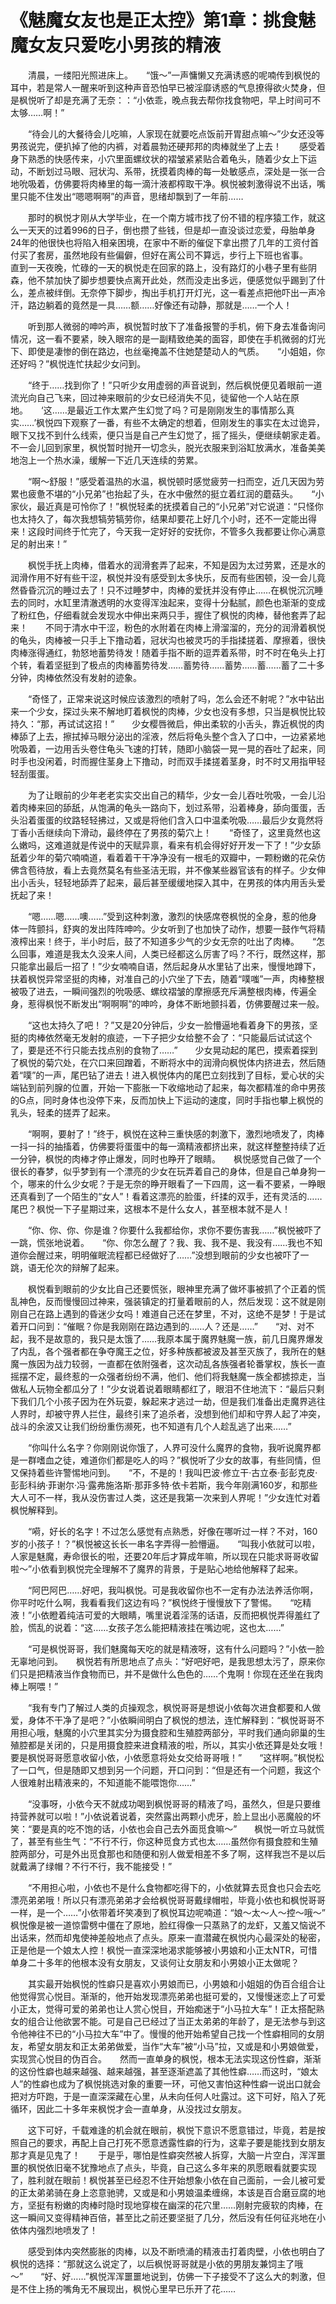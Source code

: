 # 《魅魔女友也是正太控》第1章：挑食魅魔女友只爱吃小男孩的精液

　　清晨，一缕阳光照进床上。　　“饿～”一声慵懒又充满诱惑的呢喃传到枫悦的耳中，若是常人一醒来听到这种声音恐怕早已被淫靡诱惑的气息撩得欲火焚身，但是枫悦听了却是充满了无奈：：“小依乖，晚点我去帮你找食物吧，早上时间可不太够……啊！”

　　“待会儿的大餐待会儿吃嘛，人家现在就要吃点饭前开胃甜点嘛～”少女还没等男孩说完，便扒掉了他的内裤，对着晨勃还硬邦邦的肉棒就坐了上去！　　感受着身下熟悉的快感传来，小穴里面螺纹状的褶皱紧紧贴合着龟头，随着少女上下运动，不断划过马眼、冠状沟、系带，抚摸着肉棒的每一处敏感点，深处是一张一合地吮吸着，仿佛要将肉棒里的每一滴汁液都榨取干净。枫悦被刺激得说不出话，嘴里只能不住发出“嗯嗯啊啊”的声音，思绪却飘到了一年前……

　　那时的枫悦才刚从大学毕业，在一个南方城市找了份不错的程序猿工作，就这么一天天的过着996的日子，倒也攒了些钱，但是却一直没谈过恋爱，母胎单身24年的他很快也将陷入相亲困境，在家中不断的催促下拿出攒了几年的工资付首付买了套房，虽然地段有些偏僻，但好在离公司不算远，步行上下班也省事。　　直到一天夜晚，忙碌的一天的枫悦走在回家的路上，没有路灯的小巷子里有些阴森，他不禁加快了脚步想要快点离开此处，然而没走出多远，便感觉似乎踢到了什么，差点被绊倒。无奈停下脚步，掏出手机打开灯光，这一看差点把他吓出一声冷汗，路边躺着的竟然是一具……额……好像还有动静，那就是……一个人！

　　听到那人微弱的呻吟声，枫悦暂时放下了准备报警的手机，俯下身去准备询问情况，这一看不要紧，映入眼帘的是一副精致绝美的面容，即使在手机微弱的灯光下、即使是凄惨的倒在路边，也丝毫掩盖不住她楚楚动人的气质。　　“小姐姐，你还好吗？”枫悦连忙扶起少女问到。

　　“终于……找到你了！”只听少女用虚弱的声音说到，然后枫悦便见着眼前一道流光向自己飞来，回过神来眼前的少女已经消失不见，徒留他一个人站在原地。　　‘这……是最近工作太累产生幻觉了吗？可是刚刚发生的事情那么真实……’枫悦四下观察了一番，有些不太确定的想着，但刚发生的事实在太过诡异，眼下又找不到什么线索，便只当是自己产生幻觉了，摇了摇头，便继续朝家走着。不一会儿回到家里，枫悦暂时抛开一切念头，脱光衣服来到浴缸放满水，准备美美地泡上一个热水澡，缓解一下近几天连续的劳累。

　　“啊～舒服！”感受着温热的水温，枫悦顿时感觉疲劳一扫而空，近几天因为劳累也疲惫不堪的“小兄弟”也抬起了头，在水中傲然的挺立着红润的蘑菇头。　　“小家伙，最近真是可怜你了！”枫悦轻柔的抚摸着自己的“小兄弟”对它说道：“只怪你也太持久了，每次我想犒劳犒劳你，结果却要花上好几个小时，还不一定能出得来！这段时间终于忙完了，今天我一定好好的安抚你，不管多久我都要让你心满意足的射出来！”

　　枫悦手抚上肉棒，借着水的润滑套弄了起来，不知是因为太过劳累，还是水的润滑作用不好有些干涩，枫悦并没有感受到太多快乐，反而有些困顿，没一会儿竟然昏昏沉沉的睡过去了！只不过睡梦中，肉棒的爱抚并没有停止……在枫悦沉沉睡去的同时，水缸里清澈透明的水变得浑浊起来，变得十分黏腻，颜色也渐渐的变成了粉红色，仔细看就会发现水中伸出来两只手，握住了枫悦的肉棒，替他套弄了起来！　　不同于清水中干涩，粉色的水附着在肉棒上滑溜溜的，充分的润滑着枫悦的龟头，肉棒被一只手上下撸动着，冠状沟也被灵巧的手指揉搓着、摩擦着，很快肉棒涨得通红，勃怒地蓄势待发！随着手指不断的逗弄着系带，时不时在龟头上打个转，看着坚挺到了极点的肉棒蓄势待发……蓄势待……蓄势……蓄……蓄了二十多分钟，肉棒依然没有发射的迹象。

　　“奇怪了，正常来说这时候应该激烈的喷射了吗，怎么会还不射呢？”水中钻出来一个少女，探过头来不解地盯着枫悦的肉棒，少女也没有多想，只当是枫悦比较持久：“那，再试试这招！”　　少女樱唇微启，伸出柔软的小舌头，靠近枫悦的肉棒舔了上去，擦拭掉马眼分泌出的淫液，然后将龟头整个含入了口中，一边紧紧地吮吸着，一边用舌头卷住龟头飞速的打转，随即小脑袋一晃一晃的吞吐了起来，同时手也没闲着，时而握住茎身上下撸动，时而双手揉搓着茎身，时不时又用指甲轻轻刮蛋蛋。

　　为了让眼前的少年老老实实交出自己的精华，少女一会儿吞吐吮吸，一会儿沿着肉棒来回的舔舐，从饱满的龟头一路向下，划过系带，沿着棒身，舔向蛋蛋，舌头沿着蛋蛋的纹路轻轻拂过，又或是将他们含入口中温柔吮吸……最后少女竟然将丁香小舌继续向下滑动，最终停在了男孩的菊穴上！　　“奇怪了，这里竟然也这么嫩吗，这难道就是传说中的天赋异禀，看来有机会得好好开发一下了！”少女舔舐着少年的菊穴喃喃道，看着着干干净净没有一根毛的双瓣中，一颗粉嫩的花朵仿佛含苞待放，看上去竟然莫名有些圣洁无瑕，并不像某些器官该有的样子。少女伸出小舌头，轻轻地舔弄了起来，最后甚至缓缓地探入其中，在男孩的体内用舌头爱抚起了来！

　　“嗯……嗯……噢……”受到这种刺激，激烈的快感席卷枫悦的全身，惹的他身体一阵颤抖，舒爽的发出阵阵呻吟。少女听到了也加快了动作，想要一鼓作气将精液榨出来！终于，半小时后，鼓了不知道多少气的少女无奈的吐出了肉棒。　　“怎么回事，难道是我太久没来人间，人类已经都这么厉害了吗？不行，既然这样，那只能拿出最后一招了！”少女喃喃自语，然后起身从水里钻了出来，慢慢地蹲下，扶着枫悦异常坚挺的肉棒，对准自己的小穴坐了下去，随着“噗嗤”一声，肉棒整根被吸了进去，一瞬间强烈的吮吸感、螺纹褶皱的摩擦感充斥满整根肉棒，传遍全身，惹得枫悦不断发出“啊啊啊”的呻吟，身体不断地颤抖着，仿佛要醒过来一般。

　　“这也太持久了吧！？”又是20分钟后，少女一脸懵逼地看着身下的男孩，坚挺的肉棒依然毫无发射的痕迹，一下子把少女给整不会了：“只能最后试试这个了，要是还不行只能去找点别的食物了……”　　少女晃动起的尾巴，摸索着探到了枫悦的菊穴处，在穴口来回蹭着，不断将水中的润滑向枫悦体内挤进去，然后随着“噗”的一声，尾巴钻了进去！进入枫悦体内的尾巴立刻找到了目标，爱心状的尖端钻到前列腺的位置，开始一下膨胀一下收缩地动了起来，每次都精准的命中男孩的G点，同时身体也没停下来，反而加快上下运动的速度，同时手指也攀上枫悦的乳头，轻柔的搓弄了起来。

　　“啊啊，要射了！”终于，枫悦在这种三重快感的刺激下，激烈地喷发了，肉棒一抖一抖的抽搐着，仿佛要将蛋蛋中的每一滴精液都挤出来，就这样整整持续了近一分钟，枫悦的肉棒才停止爆发，同时也睁开了眼睛。　　枫悦感觉自己做了一个很长的春梦，似乎梦到有一个漂亮的少女在玩弄着自己的身体，但是自己单身狗一个，哪来的什么少女呢？于是无奈的睁开眼看了一下四周，这一看不要紧，一睁眼还真看到了一个陌生的“女人”！看着这漂亮的脸蛋，纤揉的双手，还有灵活的……尾巴？枫悦一下子星期过来，这根本不是什么女人，甚至根本就不是人！

　　“你、你、你、你是谁？你要什么我都给你，求你不要伤害我……”枫悦被吓了一跳，慌张地说着。　　“你、你怎么醒了？我、我、我不是、我没有……我也不知道你会醒过来，明明催眠流程都已经做好了……”没想到眼前的少女也被吓了一跳，语无伦次的辩解了起来。

　　枫悦看到眼前的少女比自己还要慌张，眼神里充满了做坏事被抓了个正着的慌乱神色，反而慢慢回过神来，强装镇定的打量着眼前的人，然后发现：这不就是刚刚自己在路上遇到的昏迷少女吗！难道自己还在梦里，不对，这绝不是梦！于是试着开口问到：“催眠？你是我刚刚在路边遇到的……人？还是……”　　“对、对不起，我不是故意的，我只是太饿了……我原本属于魔界魅魔一族，前几日魔界爆发了内乱，各个强者都在争夺魔王之位，好多种族都被波及甚至灭族了，我所在的魅魔一族因为战力较弱，一直都在依附强者，这次动乱各族强者轮番掌权，族长一直摇摆不定，最终惹的一众强者纷纷不满，他们、他们将我魅魔一族全都掳掠走，当做私人玩物全都瓜分了！”少女说着说着眼睛都红了，眼泪不住地流下：“最后只剩下我们几个小孩子因为在外玩耍，躲起来才逃过一劫，但是我们准备出走魔界逃往人界时，却被守界人拦住，最终引来了追杀者，没想到他们却和守界人起了冲突，战斗的余波又让我们纷纷重伤濒死，也不知道有几个人趁乱逃了出来……”

　　“你叫什么名字？你刚刚说你饿了，人界可没什么魔界的食物，我听说魔界都是一群嗜血之徒，难道你们都是吃人的吗？”枫悦听了少女的故事，有些同情，但又保持着些许警惕地问到。　　“不，不是的！我叫巴波·修立干·古立泰·彭彭克皮·彭彭科纳·菲谢尔·冯·露弗施洛斯·那菲多特·依卡若斯，我今年刚满160岁，和那些大人可不一样，我从没伤害过人类，这还是我第一次来到人界呢！”少女连忙对着枫悦解释到。

　　“嗬，好长的名字！不过怎么感觉有点熟悉，好像在哪听过一样？不对，160岁的小孩子！？”枫悦被这长长一串名字弄得一脸懵逼。　　“叫我小依就可以啦，人家是魅魔，寿命很长的啦，还要20年后才算成年嘛，所以现在只能求哥哥收留啦～”小依看到枫悦完全理解不了魔界的背景，于是贴心地给他解释了起来。

　　“阿巴阿巴……好吧，我叫枫悦。可是我收留你也不一定有办法法养活你啊，你平时吃什么啊，我看看我们这边有吗？”枫悦终于慢慢放下了警惕。　　“吃精液！”小依瞪着纯洁可爱的大眼睛，嘴里说着淫荡的话语，反而把枫悦弄得羞红了脸，慌乱的说着：“这……女孩子怎么能把精液挂在嘴边呢，这也太……”

　　“可是枫悦哥哥，我们魅魔每天吃的就是精液呀，这有什么问题吗？”小依一脸无辜地问到。　　枫悦若有所思地点了点头：“好吧好吧，是我思想太污了，原来你们只是把精液当作食物而已，并不是做什么色色的……个鬼啊！你现在还坐在我肉棒上啊喂！”

　　“我有专门了解过人类的贞操观念，枫悦哥哥是想说小依每次进食都要和人做爱，身体不干净了是吧？”小依瞬间明白了枫悦的想法，连忙解释到：“枫悦哥哥不用担心哦，魅魔的小穴里其实分为摄食腔和生殖腔两部分，平时我们通向卵巢的生殖腔都是关闭的，只是用摄食腔来进食精液的啦，所以，其实小依还算是处女哦！要是枫悦哥哥愿意收留小依，小依愿意将处女交给哥哥哦！”　　“这样啊。”枫悦松了一口气，但是随即又想到另一个问题，开口问到：“但是还有一个问题，我这个人很难射出精液来的，不知道能不能喂饱你……”

　　“没事呀，小依今天不就成功喝到枫悦哥哥的精液了吗，虽然久，但是只要维持营养就可以啦！”小依说着说着，突然露出两颗小虎牙，脸上显出小恶魔般的坏笑：“要是真的吃不饱的话，小依也会自己去外面觅食嘛～”　　枫悦一听立马就慌了，甚至有些生气：“不行不行，你这种觅食方式也太……虽然你有摄食腔和生殖腔两部分，可是外出觅食那也和随便和别人做爱相差不多了啊，这样我岂不是以后就戴满了绿帽？不行不行，我不能接受！”

　　“不用担心啦，小依也不是什么食物都吃得下的，小依就算去觅食也只会去吃漂亮弟弟哦！所以只有漂亮弟弟才会给枫悦哥哥戴绿帽啦，毕竟小依也和枫悦哥哥一样，是一个……”小依带着坏笑凑到了枫悦耳边呢喃道：“娘～太～人～控～哦～”　　枫悦像是被一道惊雷劈中僵在了原地，脸红得像一只蒸熟了的龙虾，又羞又恼说不出话来，然而却鬼使神差般地点了点头。原来一直潜藏在枫悦内心最深处的秘密，正是他是一个娘太人控！枫悦一直深深地渴求能够被小男娘和小正太NTR，可惜单身二十多年的他根本没有女朋友，又谈何让女朋友和小男娘小正太做呢？

　　其实最开始枫悦的性癖只是喜欢小男娘而已，小男娘和小姐姐的伪百合组合让他觉得赏心悦目。渐渐的，他开始发现漂亮弟弟也挺可爱的，又慢慢迷恋上了可爱小正太，觉得可爱的弟弟也让人赏心悦目，开始痴迷于“小马拉大车”！正太搭配熟女的组合让他欲罢不能。可是自己已经过了当正太弟弟的年龄了，是无法参与到这令他神往不已的“小马拉大车”中了。慢慢的他开始希望自己找一个性癖相同的女朋友，希望女朋友和正太弟弟做爱，当作“大车”被“小马”拉，又或是和小男娘做爱，实现赏心悦目的伪百合。　　然而一直单身的枫悦，根本无法实现这份性癖，渐渐的这份性癖也越来越强、越来越强，甚至逐渐遮盖了其他性癖……而这时，“娘太人”的性癖也成为了枫悦挑选对象的重要一环，可他又害怕这种性癖一说出口就会把对方吓跑，于是一直深深藏在心里，从未向任何人吐露过。这下可好，陷入了死循环，因此二十多年来枫悦才会一直单身，从没找过女朋友。

　　这下可好，千载难逢的机会就在眼前，枫悦下意识不愿意错过，毕竟，若是按照自己的要求，再配上自己打死不愿意透露性癖的行为，这辈子要是能找到女朋友那才真是见鬼了！　　于是乎，哪怕是性癖突然被人拆穿，大脑一片空白，浑浑噩噩的枫悦依旧毫不犹豫地点了点头，毕竟，自己这么多年来的夙愿眼看就要实现了，胜利就在眼前！枫悦甚至已经忍不住开始想象小依在自己面前，一会儿被可爱的正太弟弟骑在身上恣意驰骋，又或是和小男娘温柔缠绵，本该是百合磨豆腐的地方，坚挺有粉嫩的肉棒时隐时现地穿梭在幽深的花穴里……刚射完疲软的肉棒，在这一瞬间又变得精神百倍，甚至比之前还要坚挺了几分，然后没有任何征兆地在小依体内强烈地喷发了！

　　感受到体内突然膨胀的肉棒，以及不断喷涌的精液击打着肉壁，小依也明白了枫悦的选择：“那就这么说定了，以后枫悦哥哥就是小依的男朋友兼饲主了哦～”　　“好、好……”枫悦浑浑噩噩地说到，仿佛一下子接受不了这么大的刺激，但是不住上扬的嘴角无不展现出，枫悦心里早已乐开了花……

